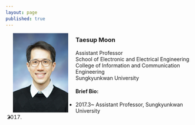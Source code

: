 ```yaml
---
layout: page
published: true
---
```


<img src="./img/profile_icc.jpg" width="150" height="215" align="left" hspace="20" />

### Taesup Moon

Assistant Professor  
School of Electronic and Electrical Engineering  
College of Information and Communication Engineering  
Sungkyunkwan University    
  
  
#### Brief Bio:  
- 2017.3~ Assistant Professor, Sungkyunkwan University
- 2017.
